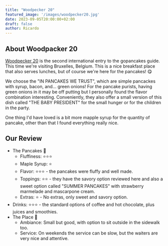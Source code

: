 ```yaml
---
title: "Woodpecker 20"
featured_image: '/images/woodpecker20.jpg'
date: 2023-09-05T20:00:00+02:00
draft: false
author: Ricardo
---
```


## About Woodpacker 20

[Woodpecker 20](https://woodpecker.family/menu-wp20) is the second international entry to the gopancakes guide. 
This time we're visiting Bruxelles, Belgium. This is a nice breakfast place that also serves lunches, but of course 
we're here for the pancakes! 😋

We choose the "IN PANCAKES WE TRUST", which are simple pancackes with syrup, bacon, and... green onions! For 
the pancake purists, having green onions in it may be off putting but I personally found the flavor combination 
interesting. Conveniently, they also offer a small version of this dish called "THE BABY PRESIDENT" for the small hunger 
or for the children in the party.

One thing I'd have loved is a bit more mapple syrup for the quantity of pancake, other than that I found everything really nice.

## Our Review

* The Pancakes 🥞
    * Fluffiness: ⭐⭐⭐
    * Maple Syrup: ⭐
    * Flavor: ⭐⭐⭐ - the pancakes were fluffy and well made.
    * Toppings: ⭐⭐ - they have the savory option reviewed here and also a sweet option called "SUMMER PANCAKES" with strawberry marmelade and mascarpone cream.
    * Extras: ⭐ - No extras, only sweet and savory option.
* Drinks: ⭐⭐⭐ - the standard options of coffee and hot chocolate, plus juices and smoothies.
* The Place 🌻
    * Ambiance: Small but good, with option to sit outside in the sidewalk too.
    * Service: On weekends the service can be slow, but the waiters are very nice and attentive.
